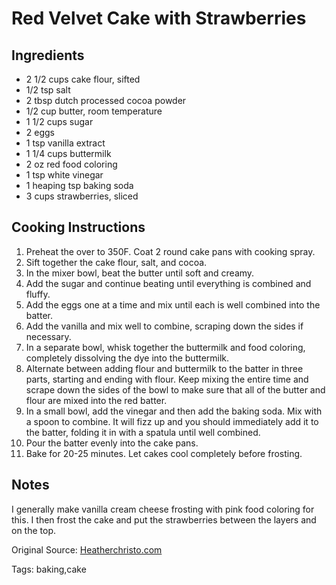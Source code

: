 # Red Velvet Cake with Strawberries

## Ingredients

* 2 1/2 cups cake flour, sifted
* 1/2 tsp salt
* 2 tbsp dutch processed cocoa powder
* 1/2 cup butter, room temperature
* 1 1/2 cups sugar
* 2 eggs
* 1 tsp vanilla extract
* 1 1/4 cups buttermilk
* 2 oz red food coloring
* 1 tsp white vinegar
* 1 heaping tsp baking soda
* 3 cups strawberries, sliced

## Cooking Instructions

1. Preheat the over to 350F. Coat 2 round cake pans with cooking spray.
2. Sift together the cake flour, salt, and cocoa.
3. In the mixer bowl, beat the butter until soft and creamy.
4. Add the sugar and continue beating until everything is combined and fluffy.
5. Add the eggs one at a time and mix until each is well combined into the batter.
6. Add the vanilla and mix well to combine, scraping down the sides if necessary.
7. In a separate bowl, whisk together the buttermilk and food coloring, completely dissolving the dye into the buttermilk.
8. Alternate between adding flour and buttermilk to the batter in three parts, starting and ending with flour. Keep mixing the entire time and scrape down the sides of the bowl to make sure that all of the butter and flour are mixed into the red batter.
9. In a small bowl, add the vinegar and then add the baking soda. Mix with a spoon to combine. It will fizz up and you should immediately add it to the batter, folding it in with a spatula until well combined.
10. Pour the batter evenly into the cake pans.
11. Bake for 20-25 minutes. Let cakes cool completely before frosting.

## Notes

I generally make vanilla cream cheese frosting with pink food coloring for this. I then frost the cake and put the strawberries between the layers and on the top.

Original Source: [Heatherchristo.com](https://heatherchristo.com/2013/02/03/red-velvet-strawberry-chocolate-cake/)

Tags: baking,cake
